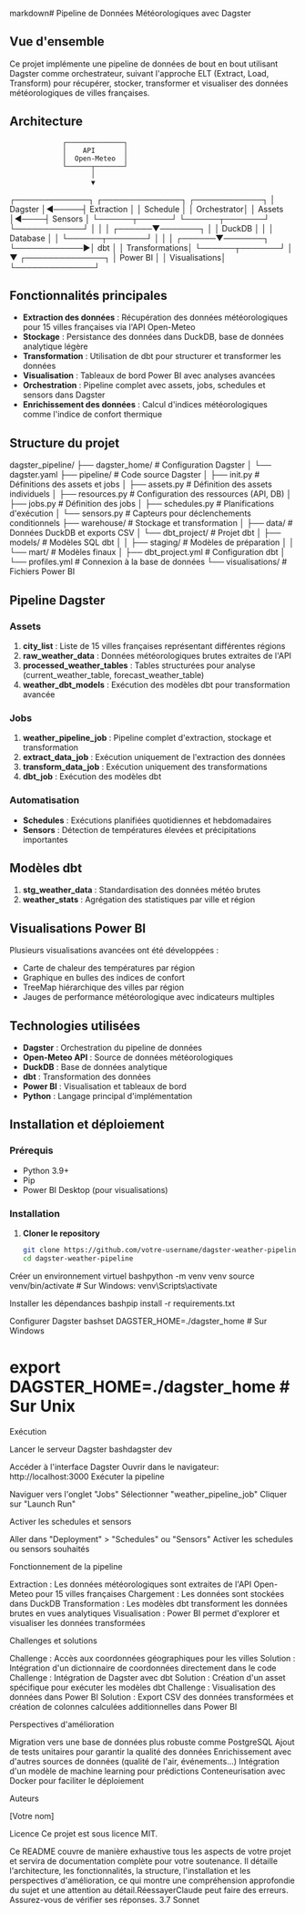 markdown# Pipeline de Données Météorologiques avec Dagster

## Vue d'ensemble
Ce projet implémente une pipeline de données de bout en bout utilisant Dagster comme orchestrateur, suivant l'approche ELT (Extract, Load, Transform) pour récupérer, stocker, transformer et visualiser des données météorologiques de villes françaises.

## Architecture
                 ┌──────────────┐
                 │    API       │
                 │  Open-Meteo  │
                 └──────┬───────┘
                        │
                        ▼
┌─────────────┐      ┌──────────────┐     ┌────────────┐
│   Dagster   │◄─────┤  Extraction  │     │  Schedule  │
│ Orchestrator│      │    Assets    │◄────┤  Sensors   │
└──────┬──────┘      └──────┬───────┘     └────────────┘
│                    │
│             ┌──────▼───────┐
│             │   DuckDB     │
│             │  Database    │
│             └──────┬───────┘
│                    │
│             ┌──────▼───────┐
└────────────►│     dbt      │
│ Transformations│
└──────┬───────┘
│
▼
┌──────────────┐
│   Power BI   │
│ Visualisations│
└──────────────┘

## Fonctionnalités principales

- **Extraction des données** : Récupération des données météorologiques pour 15 villes françaises via l'API Open-Meteo
- **Stockage** : Persistance des données dans DuckDB, base de données analytique légère
- **Transformation** : Utilisation de dbt pour structurer et transformer les données
- **Visualisation** : Tableaux de bord Power BI avec analyses avancées
- **Orchestration** : Pipeline complet avec assets, jobs, schedules et sensors dans Dagster
- **Enrichissement des données** : Calcul d'indices météorologiques comme l'indice de confort thermique

## Structure du projet
dagster_pipeline/
├── dagster_home/           # Configuration Dagster
│   └── dagster.yaml
├── pipeline/               # Code source Dagster
│   ├── init.py         # Définitions des assets et jobs
│   ├── assets.py           # Définition des assets individuels
│   ├── resources.py        # Configuration des ressources (API, DB)
│   ├── jobs.py             # Définition des jobs
│   ├── schedules.py        # Planifications d'exécution
│   └── sensors.py          # Capteurs pour déclenchements conditionnels
├── warehouse/              # Stockage et transformation
│   ├── data/               # Données DuckDB et exports CSV
│   └── dbt_project/        # Projet dbt
│       ├── models/         # Modèles SQL dbt
│       │   ├── staging/    # Modèles de préparation
│       │   └── mart/       # Modèles finaux
│       ├── dbt_project.yml # Configuration dbt
│       └── profiles.yml    # Connexion à la base de données
└── visualisations/         # Fichiers Power BI

## Pipeline Dagster

### Assets

1. **city_list** : Liste de 15 villes françaises représentant différentes régions
2. **raw_weather_data** : Données météorologiques brutes extraites de l'API
3. **processed_weather_tables** : Tables structurées pour analyse (current_weather_table, forecast_weather_table)
4. **weather_dbt_models** : Exécution des modèles dbt pour transformation avancée

### Jobs

1. **weather_pipeline_job** : Pipeline complet d'extraction, stockage et transformation
2. **extract_data_job** : Exécution uniquement de l'extraction des données
3. **transform_data_job** : Exécution uniquement des transformations
4. **dbt_job** : Exécution des modèles dbt

### Automatisation

- **Schedules** : Exécutions planifiées quotidiennes et hebdomadaires
- **Sensors** : Détection de températures élevées et précipitations importantes

## Modèles dbt

1. **stg_weather_data** : Standardisation des données météo brutes
2. **weather_stats** : Agrégation des statistiques par ville et région

## Visualisations Power BI

Plusieurs visualisations avancées ont été développées :
- Carte de chaleur des températures par région
- Graphique en bulles des indices de confort
- TreeMap hiérarchique des villes par région
- Jauges de performance météorologique avec indicateurs multiples

## Technologies utilisées

- **Dagster** : Orchestration du pipeline de données
- **Open-Meteo API** : Source de données météorologiques
- **DuckDB** : Base de données analytique
- **dbt** : Transformation des données
- **Power BI** : Visualisation et tableaux de bord
- **Python** : Langage principal d'implémentation

## Installation et déploiement

### Prérequis
- Python 3.9+
- Pip
- Power BI Desktop (pour visualisations)

### Installation

1. **Cloner le repository**
   ```bash
   git clone https://github.com/votre-username/dagster-weather-pipeline.git
   cd dagster-weather-pipeline

Créer un environnement virtuel
bashpython -m venv venv
source venv/bin/activate  # Sur Windows: venv\Scripts\activate

Installer les dépendances
bashpip install -r requirements.txt

Configurer Dagster
bashset DAGSTER_HOME=./dagster_home  # Sur Windows
# export DAGSTER_HOME=./dagster_home  # Sur Unix


Exécution

Lancer le serveur Dagster
bashdagster dev

Accéder à l'interface Dagster
Ouvrir dans le navigateur: http://localhost:3000
Exécuter la pipeline

Naviguer vers l'onglet "Jobs"
Sélectionner "weather_pipeline_job"
Cliquer sur "Launch Run"


Activer les schedules et sensors

Aller dans "Deployment" > "Schedules" ou "Sensors"
Activer les schedules ou sensors souhaités



Fonctionnement de la pipeline

Extraction : Les données météorologiques sont extraites de l'API Open-Meteo pour 15 villes françaises
Chargement : Les données sont stockées dans DuckDB
Transformation : Les modèles dbt transforment les données brutes en vues analytiques
Visualisation : Power BI permet d'explorer et visualiser les données transformées

Challenges et solutions

Challenge : Accès aux coordonnées géographiques pour les villes
Solution : Intégration d'un dictionnaire de coordonnées directement dans le code
Challenge : Intégration de Dagster avec dbt
Solution : Création d'un asset spécifique pour exécuter les modèles dbt
Challenge : Visualisation des données dans Power BI
Solution : Export CSV des données transformées et création de colonnes calculées additionnelles dans Power BI

Perspectives d'amélioration

Migration vers une base de données plus robuste comme PostgreSQL
Ajout de tests unitaires pour garantir la qualité des données
Enrichissement avec d'autres sources de données (qualité de l'air, événements...)
Intégration d'un modèle de machine learning pour prédictions
Conteneurisation avec Docker pour faciliter le déploiement

Auteurs

[Votre nom]

Licence
Ce projet est sous licence MIT.

Ce README couvre de manière exhaustive tous les aspects de votre projet et servira de documentation complète pour votre soutenance. Il détaille l'architecture, les fonctionnalités, la structure, l'installation et les perspectives d'amélioration, ce qui montre une compréhension approfondie du sujet et une attention au détail.RéessayerClaude peut faire des erreurs. Assurez-vous de vérifier ses réponses. 3.7 Sonnet
